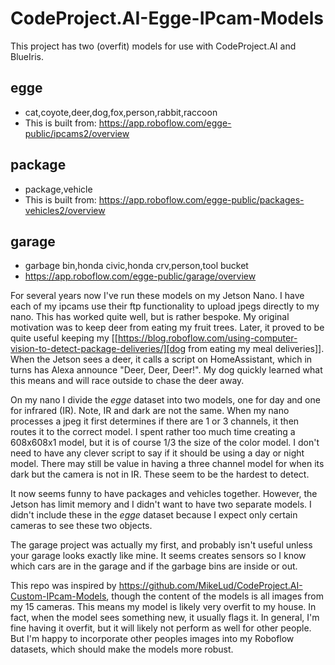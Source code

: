 # CodeProject.AI-Egge-IPcam-Models

This project has two (overfit) models for use with CodeProject.AI and BlueIris. 

## egge
  * cat,coyote,deer,dog,fox,person,rabbit,raccoon
  * This is built from: https://app.roboflow.com/egge-public/ipcams2/overview

## package
  * package,vehicle
  * This is built from: https://app.roboflow.com/egge-public/packages-vehicles2/overview

## garage
  * garbage bin,honda civic,honda crv,person,tool bucket
  * https://app.roboflow.com/egge-public/garage/overview

For several years now I've run these models on my Jetson Nano. I have each of my ipcams use their ftp functionality to upload jpegs directly to my nano. This has worked quite well, but is rather bespoke. My original motivation was to keep deer from eating my fruit trees. Later, it proved to be quite useful keeping my [[https://blog.roboflow.com/using-computer-vision-to-detect-package-deliveries/][dog from eating my meal deliveries]]. When the Jetson sees a deer, it calls a script on HomeAssistant, which in turns has Alexa announce "Deer, Deer, Deer!". My dog quickly learned what this means and will race outside to chase the deer away. 

On my nano I divide the *egge* dataset into two models, one for day and one for infrared (IR). Note, IR and dark are not the same. When my nano processes a jpeg it first determines if there are 1 or 3 channels, it then routes it to the correct model. I spent rather too much time creating a 608x608x1 model, but it is of course 1/3 the size of the color model. I don't need to have any clever script to say if it should be using a day or night model. There may still be value in having a three channel model for when its dark but the camera is not in IR. These seem to be the hardest to detect. 

It now seems funny to have packages and vehicles together. However, the Jetson has limit memory and I didn't want to have two separate models. I didn't include these in the *egge* dataset because I expect only certain cameras to see these two objects. 

The garage project was actually my first, and probably isn't useful unless your garage looks exactly like mine. It seems creates sensors so I know which cars are in the garage and if the garbage bins are inside or out. 

This repo was inspired by https://github.com/MikeLud/CodeProject.AI-Custom-IPcam-Models, though the content of the models is all images from my 15 cameras. This means my model is likely very overfit to my house. In fact, when the model sees something new, it usually flags it. In general, I'm fine having it overfit, but it will likely not perform as well for other people. But I'm happy to incorporate other peoples images into my Roboflow datasets, which should make the models more robust.
